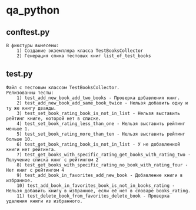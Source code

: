 # qa_python
## conftest.py
    В фикстуры вынесены:
        1) Создание экземпляра класса TestBooksCollector
        2) Генерация спика тестовых книг list_of_test_books

## test.py
    Файл с тестовым классом TestBooksCollector. 
    Релизованны тесты:
        1) test_add_new_book_add_two_books - Проверка добавления книг.
        2) test_add_new_book_add_same_book_twice - Нельзя добавить одну и ту же книгу дважды.
        3) test_set_book_rating_book_is_not_in_list - Нельзя выставить рейтинг книге, которой нет в списке.
        4) test_set_book_rating_less_than_one - Нельзя выставить рейтинг меньше 1.
        5) test_set_book_rating_more_than_ten - Нельзя выставить рейтинг больше 10.
        6) test_get_book_rating_book_is_not_in_list - У не добавленной книги нет рейтинга.
        7) test_get_books_with_specific_rating_get_books_with_rating_two - Получение списка книг с рейтингом 2
        8) test_get_books_with_specific_rating_no_book_with_rating_four - Нет книг с рейтингом 4
        9) test_add_book_in_favorites_add_new_book - Добавление книги в избранное.
        10) test_add_book_in_favorites_book_is_not_in_books_rating - Нельзя добавить книгу в избранное, если её нет в словаре books_rating.
        11) test_delete_book_from_favorites_delete_book - Проверка удаления книги из избранного.